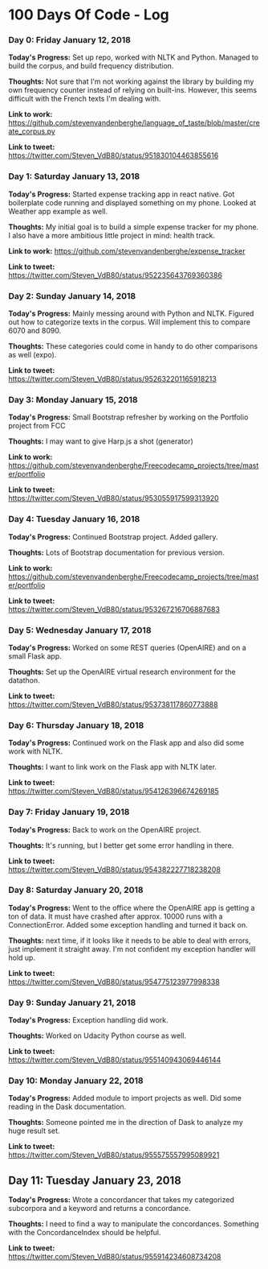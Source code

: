# 100 Days Of Code - Log

### Day 0: Friday January 12, 2018

**Today's Progress:** Set up repo, worked with NLTK and Python. Managed to build the corpus, and build frequency distribution.

**Thoughts:** Not sure that I'm not working against the library by building my own frequency counter instead of relying on
built-ins. However, this seems difficult with the French texts I'm dealing with. 

**Link to work:** https://github.com/stevenvandenberghe/language_of_taste/blob/master/create_corpus.py

**Link to tweet:** https://twitter.com/Steven_VdB80/status/951830104463855616

### Day 1: Saturday January 13, 2018

**Today's Progress:** Started expense tracking app in react native. Got boilerplate code running and displayed something on my phone.
Looked at Weather app example as well.

**Thoughts:** My initial goal is to build a simple expense tracker for my phone. I also have a more ambitious little project in mind:
health track.

**Link to work:** https://github.com/stevenvandenberghe/expense_tracker

**Link to tweet:** https://twitter.com/Steven_VdB80/status/952235643769360386

### Day 2: Sunday January 14, 2018

**Today's Progress:** Mainly messing around with Python and NLTK. Figured out how to categorize texts in the corpus. Will implement this
to compare 6070 and 8090.

**Thoughts:** These categories could come in handy to do other comparisons as well (expo).

**Link to tweet:** https://twitter.com/Steven_VdB80/status/952632201165918213

### Day 3: Monday January 15, 2018

**Today's Progress:** Small Bootstrap refresher by working on the Portfolio project from FCC

**Thoughts:** I may want to give Harp.js a shot (generator)

**Link to work:** https://github.com/stevenvandenberghe/Freecodecamp_projects/tree/master/portfolio

**Link to tweet:** https://twitter.com/Steven_VdB80/status/953055917599313920

### Day 4: Tuesday January 16, 2018

**Today's Progress:** Continued Bootstrap project. Added gallery.

**Thoughts:** Lots of Bootstrap documentation for previous version.

**Link to work:** https://github.com/stevenvandenberghe/Freecodecamp_projects/tree/master/portfolio

**Link to tweet:** https://twitter.com/Steven_VdB80/status/953267216706887683

### Day 5: Wednesday January 17, 2018

**Today's Progress:** Worked on some REST queries (OpenAIRE) and on a small Flask app.

**Thoughts:** Set up the OpenAIRE virtual research environment for the datathon.

**Link to tweet:** https://twitter.com/Steven_VdB80/status/953738117860773888

### Day 6: Thursday January 18, 2018

**Today's Progress:** Continued work on the Flask app and also did some work with NLTK.

**Thoughts:** I want to link work on the Flask app with NLTK later.

**Link to tweet:** https://twitter.com/Steven_VdB80/status/954126396674269185

### Day 7: Friday January 19, 2018

**Today's Progress:** Back to work on the OpenAIRE project.

**Thoughts:** It's running, but I better get some error handling in there.

**Link to tweet:** https://twitter.com/Steven_VdB80/status/954382227718238208

### Day 8: Saturday January 20, 2018

**Today's Progress:** Went to the office where the OpenAIRE app is getting a ton of data. It must have crashed after approx.
10000 runs with a ConnectionError. Added some exception handling and turned it back on.

**Thoughts:** next time, if it looks like it needs to be able to deal with errors, just implement it straight away. I'm not 
confident my exception handler will hold up.

**Link to tweet:** https://twitter.com/Steven_VdB80/status/954775123977998338

### Day 9: Sunday January 21, 2018

**Today's Progress:** Exception handling did work.

**Thoughts:** Worked on Udacity Python course as well.

**Link to tweet:** https://twitter.com/Steven_VdB80/status/955140943069446144

### Day 10: Monday January 22, 2018

**Today's Progress:** Added module to import projects as well. Did some reading in the Dask documentation.

**Thoughts:** Someone pointed me in the direction of Dask to analyze my huge result set.

**Link to tweet:** https://twitter.com/Steven_VdB80/status/955575557995089921

## Day 11: Tuesday January 23, 2018

**Today's Progress:** Wrote a concordancer that takes my categorized subcorpora and a keyword
and returns a concordance.

**Thoughts:** I need to find a way to manipulate the concordances. Something with the ConcordanceIndex
should be helpful.

**Link to tweet:** https://twitter.com/Steven_VdB80/status/955914234608734208